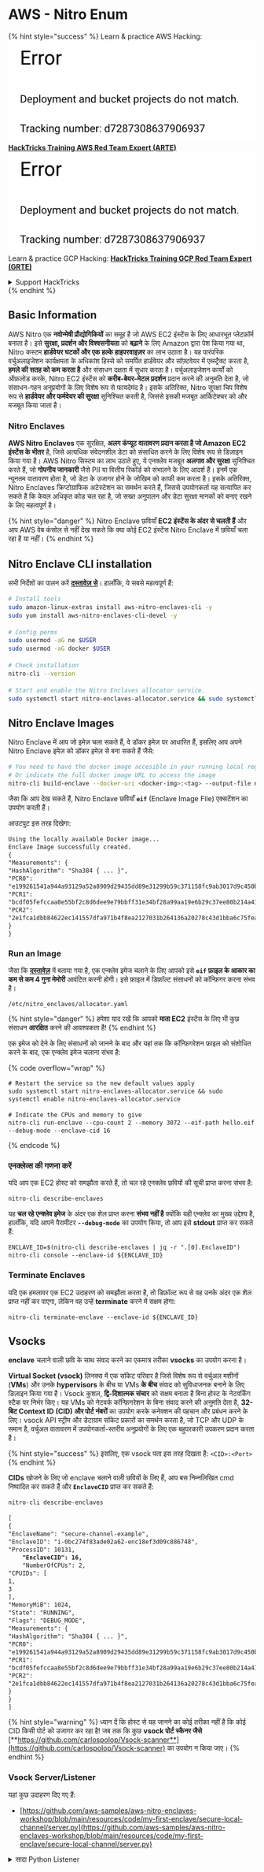 # AWS - Nitro Enum

{% hint style="success" %}
Learn & practice AWS Hacking:<img src="../../../../.gitbook/assets/image (1) (1).png" alt="" data-size="line">[**HackTricks Training AWS Red Team Expert (ARTE)**](https://training.hacktricks.xyz/courses/arte)<img src="../../../../.gitbook/assets/image (1) (1).png" alt="" data-size="line">\
Learn & practice GCP Hacking: <img src="../../../../.gitbook/assets/image (2).png" alt="" data-size="line">[**HackTricks Training GCP Red Team Expert (GRTE)**<img src="../../../../.gitbook/assets/image (2).png" alt="" data-size="line">](https://training.hacktricks.xyz/courses/grte)

<details>

<summary>Support HackTricks</summary>

* Check the [**subscription plans**](https://github.com/sponsors/carlospolop)!
* **Join the** 💬 [**Discord group**](https://discord.gg/hRep4RUj7f) or the [**telegram group**](https://t.me/peass) or **follow** us on **Twitter** 🐦 [**@hacktricks\_live**](https://twitter.com/hacktricks\_live)**.**
* **Share hacking tricks by submitting PRs to the** [**HackTricks**](https://github.com/carlospolop/hacktricks) and [**HackTricks Cloud**](https://github.com/carlospolop/hacktricks-cloud) github repos.

</details>
{% endhint %}

## Basic Information

AWS Nitro एक **नवोन्मेषी प्रौद्योगिकियों** का समूह है जो AWS EC2 इंस्टेंस के लिए आधारभूत प्लेटफ़ॉर्म बनाता है। इसे **सुरक्षा, प्रदर्शन और विश्वसनीयता** को **बढ़ाने** के लिए Amazon द्वारा पेश किया गया था, Nitro कस्टम **हार्डवेयर घटकों और एक हल्के हाइपरवाइज़र** का लाभ उठाता है। यह पारंपरिक वर्चुअलाइजेशन कार्यक्षमता के अधिकांश हिस्से को समर्पित हार्डवेयर और सॉफ़्टवेयर में एब्स्ट्रैक्ट करता है, **हमले की सतह को कम करता है** और संसाधन दक्षता में सुधार करता है। वर्चुअलाइजेशन कार्यों को ऑफ़लोड करके, Nitro EC2 इंस्टेंस को **करीब-बेयर-मेटल प्रदर्शन** प्रदान करने की अनुमति देता है, जो संसाधन-गहन अनुप्रयोगों के लिए विशेष रूप से फायदेमंद है। इसके अतिरिक्त, Nitro सुरक्षा चिप विशेष रूप से **हार्डवेयर और फर्मवेयर की सुरक्षा** सुनिश्चित करती है, जिससे इसकी मजबूत आर्किटेक्चर को और मजबूत किया जाता है।

### Nitro Enclaves

**AWS Nitro Enclaves** एक सुरक्षित, **अलग कंप्यूट वातावरण प्रदान करता है जो Amazon EC2 इंस्टेंस के भीतर** है, जिसे अत्यधिक संवेदनशील डेटा को संसाधित करने के लिए विशेष रूप से डिज़ाइन किया गया है। AWS Nitro सिस्टम का लाभ उठाते हुए, ये एनक्लेव मजबूत **अलगाव और सुरक्षा** सुनिश्चित करते हैं, जो **गोपनीय जानकारी** जैसे PII या वित्तीय रिकॉर्ड को संभालने के लिए आदर्श हैं। इनमें एक न्यूनतम वातावरण होता है, जो डेटा के उजागर होने के जोखिम को काफी कम करता है। इसके अतिरिक्त, Nitro Enclaves क्रिप्टोग्राफिक अटेस्टेशन का समर्थन करते हैं, जिससे उपयोगकर्ता यह सत्यापित कर सकते हैं कि केवल अधिकृत कोड चल रहा है, जो सख्त अनुपालन और डेटा सुरक्षा मानकों को बनाए रखने के लिए महत्वपूर्ण है।

{% hint style="danger" %}
Nitro Enclave छवियाँ **EC2 इंस्टेंस के अंदर से चलती हैं** और आप AWS वेब कंसोल से नहीं देख सकते कि क्या कोई EC2 इंस्टेंस Nitro Enclave में छवियाँ चला रहा है या नहीं।
{% endhint %}

## Nitro Enclave CLI installation

सभी निर्देशों का पालन करें [**दस्तावेज़ से**](https://catalog.us-east-1.prod.workshops.aws/event/dashboard/en-US/workshop/1-my-first-enclave/1-1-nitro-enclaves-cli#run-connect-and-terminate-the-enclave)। हालाँकि, ये सबसे महत्वपूर्ण हैं:
```bash
# Install tools
sudo amazon-linux-extras install aws-nitro-enclaves-cli -y
sudo yum install aws-nitro-enclaves-cli-devel -y

# Config perms
sudo usermod -aG ne $USER
sudo usermod -aG docker $USER

# Check installation
nitro-cli --version

# Start and enable the Nitro Enclaves allocator service.
sudo systemctl start nitro-enclaves-allocator.service && sudo systemctl enable nitro-enclaves-allocator.service
```
## Nitro Enclave Images

Nitro Enclave में आप जो इमेज़ चला सकते हैं, वे डॉकर इमेज़ पर आधारित हैं, इसलिए आप अपने Nitro Enclave इमेज़ को डॉकर इमेज़ से बना सकते हैं जैसे:
```bash
# You need to have the docker image accesible in your running local registry
# Or indicate the full docker image URL to access the image
nitro-cli build-enclave --docker-uri <docker-img>:<tag> --output-file nitro-img.eif
```
जैसा कि आप देख सकते हैं, Nitro Enclave छवियाँ **`eif`** (Enclave Image File) एक्सटेंशन का उपयोग करती हैं।

आउटपुट इस तरह दिखेगा:
```
Using the locally available Docker image...
Enclave Image successfully created.
{
"Measurements": {
"HashAlgorithm": "Sha384 { ... }",
"PCR0": "e199261541a944a93129a52a8909d29435dd89e31299b59c371158fc9ab3017d9c450b0a580a487e330b4ac691943284",
"PCR1": "bcdf05fefccaa8e55bf2c8d6dee9e79bbff31e34bf28a99aa19e6b29c37ee80b214a414b7607236edf26fcb78654e63f",
"PCR2": "2e1fca1dbb84622ec141557dfa971b4f8ea2127031b264136a20278c43d1bba6c75fea286cd4de9f00450b6a8db0e6d3"
}
}
```
### Run an Image

जैसा कि [**दस्तावेज़**](https://catalog.us-east-1.prod.workshops.aws/event/dashboard/en-US/workshop/1-my-first-enclave/1-1-nitro-enclaves-cli#run-connect-and-terminate-the-enclave) में बताया गया है, एक एन्क्लेव इमेज चलाने के लिए आपको इसे **`eif` फ़ाइल के आकार का कम से कम 4 गुना मेमोरी** आवंटित करनी होगी। इसे फ़ाइल में डिफ़ॉल्ट संसाधनों को कॉन्फ़िगर करना संभव है।
```shell
/etc/nitro_enclaves/allocator.yaml
```
{% hint style="danger" %}
हमेशा याद रखें कि आपको **माता EC2** इंस्टेंस के लिए भी कुछ संसाधन **आरक्षित** करने की आवश्यकता है!
{% endhint %}

एक इमेज को देने के लिए संसाधनों को जानने के बाद और यहां तक कि कॉन्फ़िगरेशन फ़ाइल को संशोधित करने के बाद, एक एन्क्लेव इमेज चलाना संभव है:

{% code overflow="wrap" %}
```shell
# Restart the service so the new default values apply
sudo systemctl start nitro-enclaves-allocator.service && sudo systemctl enable nitro-enclaves-allocator.service

# Indicate the CPUs and memory to give
nitro-cli run-enclave --cpu-count 2 --memory 3072 --eif-path hello.eif --debug-mode --enclave-cid 16
```
{% endcode %}

### एनक्लेव्स की गणना करें

यदि आप एक EC2 होस्ट को समझौता करते हैं, तो चल रहे एनक्लेव छवियों की सूची प्राप्त करना संभव है:
```bash
nitro-cli describe-enclaves
```
यह **चल रहे एन्क्लेव इमेज** के अंदर एक शेल प्राप्त करना **संभव नहीं है** क्योंकि यही एन्क्लेव का मुख्य उद्देश्य है, हालाँकि, यदि आपने पैरामीटर **`--debug-mode`** का उपयोग किया, तो आप इसे **stdout** प्राप्त कर सकते हैं:
```shell
ENCLAVE_ID=$(nitro-cli describe-enclaves | jq -r ".[0].EnclaveID")
nitro-cli console --enclave-id ${ENCLAVE_ID}
```
### Terminate Enclaves

यदि एक हमलावर एक EC2 उदाहरण को समझौता करता है, तो डिफ़ॉल्ट रूप से वह उनके अंदर एक शेल प्राप्त नहीं कर पाएगा, लेकिन वह उन्हें **terminate** करने में सक्षम होगा:
```shell
nitro-cli terminate-enclave --enclave-id ${ENCLAVE_ID}
```
## Vsocks

**enclave** चलाने वाली छवि के साथ संवाद करने का एकमात्र तरीका **vsocks** का उपयोग करना है।

**Virtual Socket (vsock)** लिनक्स में एक सॉकेट परिवार है जिसे विशेष रूप से वर्चुअल मशीनों (**VMs**) और उनके **hypervisors** के बीच या VMs **के बीच** संवाद को सुविधाजनक बनाने के लिए डिज़ाइन किया गया है। Vsock कुशल, **द्वि-दिशात्मक संचार** को सक्षम बनाता है बिना होस्ट के नेटवर्किंग स्टैक पर निर्भर किए। यह VMs को नेटवर्क कॉन्फ़िगरेशन के बिना संवाद करने की अनुमति देता है, **32-बिट Context ID (CID) और पोर्ट नंबरों** का उपयोग करके कनेक्शन की पहचान और प्रबंधन करने के लिए। vsock API स्ट्रीम और डेटाग्राम सॉकेट प्रकारों का समर्थन करता है, जो TCP और UDP के समान है, वर्चुअल वातावरण में उपयोगकर्ता-स्तरीय अनुप्रयोगों के लिए एक बहुपरकारी उपकरण प्रदान करता है।

{% hint style="success" %}
इसलिए, एक vsock पता इस तरह दिखता है: `<CID>:<Port>`
{% endhint %}

**CIDs** खोजने के लिए जो enclave चलाने वाली छवियों के लिए हैं, आप बस निम्नलिखित cmd निष्पादित कर सकते हैं और **`EnclaveCID`** प्राप्त कर सकते हैं:

<pre class="language-bash"><code class="lang-bash">nitro-cli describe-enclaves

[
{
"EnclaveName": "secure-channel-example",
"EnclaveID": "i-0bc274f83ade02a62-enc18ef3d09c886748",
"ProcessID": 10131,
<strong>    "EnclaveCID": 16,
</strong>    "NumberOfCPUs": 2,
"CPUIDs": [
1,
3
],
"MemoryMiB": 1024,
"State": "RUNNING",
"Flags": "DEBUG_MODE",
"Measurements": {
"HashAlgorithm": "Sha384 { ... }",
"PCR0": "e199261541a944a93129a52a8909d29435dd89e31299b59c371158fc9ab3017d9c450b0a580a487e330b4ac691943284",
"PCR1": "bcdf05fefccaa8e55bf2c8d6dee9e79bbff31e34bf28a99aa19e6b29c37ee80b214a414b7607236edf26fcb78654e63f",
"PCR2": "2e1fca1dbb84622ec141557dfa971b4f8ea2127031b264136a20278c43d1bba6c75fea286cd4de9f00450b6a8db0e6d3"
}
}
]
</code></pre>

{% hint style="warning" %}
ध्यान दें कि होस्ट से यह जानने का कोई तरीका नहीं है कि कोई CID किसी पोर्ट को उजागर कर रहा है! जब तक कि कुछ **vsock पोर्ट स्कैनर जैसे** [**https://github.com/carlospolop/Vsock-scanner**](https://github.com/carlospolop/Vsock-scanner) का उपयोग न किया जाए।
{% endhint %}

### Vsock Server/Listener

यहां कुछ उदाहरण दिए गए हैं:

* [https://github.com/aws-samples/aws-nitro-enclaves-workshop/blob/main/resources/code/my-first-enclave/secure-local-channel/server.py](https://github.com/aws-samples/aws-nitro-enclaves-workshop/blob/main/resources/code/my-first-enclave/secure-local-channel/server.py)

<details>

<summary>सादा Python Listener</summary>
```python
#!/usr/bin/env python3

# From
https://medium.com/@F.DL/understanding-vsock-684016cf0eb0

import socket

CID = socket.VMADDR_CID_HOST
PORT = 9999

s = socket.socket(socket.AF_VSOCK, socket.SOCK_STREAM)
s.bind((CID, PORT))
s.listen()
(conn, (remote_cid, remote_port)) = s.accept()

print(f"Connection opened by cid={remote_cid} port={remote_port}")

while True:
buf = conn.recv(64)
if not buf:
break

print(f"Received bytes: {buf}")
```
</details>
```bash
# Using socat
socat VSOCK-LISTEN:<port>,fork EXEC:"echo Hello from server!"
```
### Vsock Client

Examples:

* [https://github.com/aws-samples/aws-nitro-enclaves-workshop/blob/main/resources/code/my-first-enclave/secure-local-channel/client.py](https://github.com/aws-samples/aws-nitro-enclaves-workshop/blob/main/resources/code/my-first-enclave/secure-local-channel/client.py)

<details>

<summary>सरल पायथन क्लाइंट</summary>
```python
#!/usr/bin/env python3

#From https://medium.com/@F.DL/understanding-vsock-684016cf0eb0

import socket

CID = socket.VMADDR_CID_HOST
PORT = 9999

s = socket.socket(socket.AF_VSOCK, socket.SOCK_STREAM)
s.connect((CID, PORT))
s.sendall(b"Hello, world!")
s.close()
```
</details>
```bash
# Using socat
echo "Hello, vsock!" | socat - VSOCK-CONNECT:3:5000
```
### Vsock Proxy

टूल vsock-proxy एक vsock प्रॉक्सी को दूसरे पते के साथ प्रॉक्सी करने की अनुमति देता है, उदाहरण के लिए:
```bash
vsock-proxy 8001 ip-ranges.amazonaws.com 443 --config your-vsock-proxy.yaml
```
यह **स्थानीय पोर्ट 8001 को vsock** पर `ip-ranges.amazonaws.com:443` पर अग्रेषित करेगा और फ़ाइल **`your-vsock-proxy.yaml`** में यह सामग्री हो सकती है जो `ip-ranges.amazonaws.com:443` तक पहुँचने की अनुमति देती है:
```yaml
allowlist:
- {address: ip-ranges.amazonaws.com, port: 443}
```
यह संभव है कि EC2 होस्ट द्वारा उपयोग किए जाने वाले vsock पते (**`<CID>:<Port>`**) को देखा जा सके (ध्यान दें `3:8001`, 3 CID है और 8001 पोर्ट है):

{% code overflow="wrap" %}
```bash
sudo ss -l -p -n | grep v_str
v_str LISTEN 0      0                                                                              3:8001                   *:*     users:(("vsock-proxy",pid=9458,fd=3))
```
{% endcode %}

## नाइट्रो एन्क्लेव अटेस्टेशन और KMS

नाइट्रो एन्क्लेव SDK एक एन्क्लेव को नाइट्रो **हाइपरवाइजर** से एक **क्रिप्टोग्राफिक रूप से हस्ताक्षरित अटेस्टेशन दस्तावेज** मांगने की अनुमति देता है, जिसमें उस एन्क्लेव के लिए **विशिष्ट अद्वितीय माप** शामिल होते हैं। ये माप, जो **हैश और प्लेटफ़ॉर्म कॉन्फ़िगरेशन रजिस्टर (PCRs)** शामिल हैं, अटेस्टेशन प्रक्रिया के दौरान **एन्क्लेव की पहचान साबित करने** और **बाहरी सेवाओं के साथ विश्वास बनाने** के लिए उपयोग किए जाते हैं। अटेस्टेशन दस्तावेज़ में आमतौर पर ऐसे मान होते हैं जैसे PCR0, PCR1, और PCR2, जिनका आपने पहले एन्क्लेव EIF बनाने और सहेजने के दौरान सामना किया है।

[**दस्तावेज़ों**](https://catalog.us-east-1.prod.workshops.aws/event/dashboard/en-US/workshop/1-my-first-enclave/1-3-cryptographic-attestation#a-unique-feature-on-nitro-enclaves) से, ये PCR मान हैं:

<table><thead><tr><th width="97">PCR</th><th width="221">हैश ऑफ ...</th><th>विवरण</th></tr></thead><tbody><tr><td>PCR0</td><td>एन्क्लेव इमेज फ़ाइल</td><td>इमेज फ़ाइल की सामग्री का एक निरंतर माप, बिना अनुभाग डेटा के।</td></tr><tr><td>PCR1</td><td>लिनक्स कर्नेल और बूटस्ट्रैप</td><td>कर्नेल और बूट ramfs डेटा का एक निरंतर माप।</td></tr><tr><td>PCR2</td><td>एप्लिकेशन</td><td>उपयोगकर्ता एप्लिकेशन का एक निरंतर, क्रम में माप, बिना बूट ramfs के।</td></tr><tr><td>PCR3</td><td>माता इंस्टेंस को असाइन किया गया IAM भूमिका</td><td>माता इंस्टेंस को असाइन की गई IAM भूमिका का एक निरंतर माप। सुनिश्चित करता है कि अटेस्टेशन प्रक्रिया केवल तभी सफल होती है जब माता इंस्टेंस के पास सही IAM भूमिका हो।</td></tr><tr><td>PCR4</td><td>माता इंस्टेंस का इंस्टेंस ID</td><td>माता इंस्टेंस के ID का एक निरंतर माप। सुनिश्चित करता है कि अटेस्टेशन प्रक्रिया केवल तभी सफल होती है जब माता इंस्टेंस के पास एक विशिष्ट इंस्टेंस ID हो।</td></tr><tr><td>PCR8</td><td>एन्क्लेव इमेज फ़ाइल हस्ताक्षर प्रमाणपत्र</td><td>एन्क्लेव इमेज फ़ाइल के लिए निर्दिष्ट हस्ताक्षर प्रमाणपत्र का एक माप। सुनिश्चित करता है कि अटेस्टेशन प्रक्रिया केवल तभी सफल होती है जब एन्क्लेव को एक विशिष्ट प्रमाणपत्र द्वारा हस्ताक्षरित एन्क्लेव इमेज फ़ाइल से बूट किया गया हो।</td></tr></tbody></table>

आप अपने अनुप्रयोगों में **क्रिप्टोग्राफिक अटेस्टेशन** को एकीकृत कर सकते हैं और **AWS KMS** जैसी सेवाओं के साथ पूर्व-निर्मित एकीकरण का लाभ उठा सकते हैं। AWS KMS **एन्क्लेव अटेस्टेशन** को **मान्य** कर सकता है और इसके कुंजी नीतियों में अटेस्टेशन-आधारित स्थिति कुंजी (`kms:RecipientAttestation:ImageSha384` और `kms:RecipientAttestation:PCR`) प्रदान करता है। ये नीतियाँ सुनिश्चित करती हैं कि AWS KMS KMS कुंजी का उपयोग करने की अनुमति **केवल तभी देता है जब एन्क्लेव का अटेस्टेशन दस्तावेज़ मान्य हो** और **निर्धारित शर्तों** को पूरा करता हो।

{% hint style="success" %}
ध्यान दें कि डिबग (--debug) मोड में एन्क्लेव ऐसे अटेस्टेशन दस्तावेज़ उत्पन्न करते हैं जिनमें PCRs शून्य (`000000000000000000000000000000000000000000000000`) होते हैं। इसलिए, इन मानों की जांच करने वाली KMS नीतियाँ विफल होंगी।
{% endhint %}

### PCR बायपास

हमलावर के दृष्टिकोण से, ध्यान दें कि कुछ PCRs कुछ भागों या सभी एन्क्लेव इमेज को संशोधित करने की अनुमति देंगे और फिर भी मान्य रहेंगे (उदाहरण के लिए, PCR4 केवल माता इंस्टेंस के ID की जांच करता है, इसलिए उस EC2 में कोई भी एन्क्लेव इमेज चलाना इस संभावित PCR आवश्यकता को पूरा करने की अनुमति देगा)।

इसलिए, एक हमलावर जो EC2 इंस्टेंस को समझौता करता है, इन सुरक्षा उपायों को बायपास करने के लिए अन्य एन्क्लेव इमेज चला सकता है।

प्रत्येक सुरक्षा को बायपास करने के लिए नए इमेज को संशोधित/बनाने पर शोध (विशेष रूप से जो स्पष्ट नहीं हैं) अभी भी TODO है।

## संदर्भ

* [https://medium.com/@F.DL/understanding-vsock-684016cf0eb0](https://medium.com/@F.DL/understanding-vsock-684016cf0eb0)
* AWS से नाइट्रो ट्यूटोरियल के सभी भाग: [https://catalog.us-east-1.prod.workshops.aws/event/dashboard/en-US/workshop/1-my-first-enclave/1-1-nitro-enclaves-cli](https://catalog.us-east-1.prod.workshops.aws/event/dashboard/en-US/workshop/1-my-first-enclave/1-1-nitro-enclaves-cli)

{% hint style="success" %}
AWS हैकिंग सीखें और अभ्यास करें:<img src="../../../../.gitbook/assets/image (1) (1).png" alt="" data-size="line">[**HackTricks Training AWS Red Team Expert (ARTE)**](https://training.hacktricks.xyz/courses/arte)<img src="../../../../.gitbook/assets/image (1) (1).png" alt="" data-size="line">\
GCP हैकिंग सीखें और अभ्यास करें: <img src="../../../../.gitbook/assets/image (2).png" alt="" data-size="line">[**HackTricks Training GCP Red Team Expert (GRTE)**<img src="../../../../.gitbook/assets/image (2).png" alt="" data-size="line">](https://training.hacktricks.xyz/courses/grte)

<details>

<summary>HackTricks का समर्थन करें</summary>

* [**सदस्यता योजनाएँ**](https://github.com/sponsors/carlospolop) जांचें!
* **💬 [**Discord समूह**](https://discord.gg/hRep4RUj7f) या [**टेलीग्राम समूह**](https://t.me/peass) में शामिल हों या **Twitter** पर हमें **फॉलो करें** 🐦 [**@hacktricks\_live**](https://twitter.com/hacktricks\_live)**.**
* **हैकिंग ट्रिक्स साझा करें, PRs को [**HackTricks**](https://github.com/carlospolop/hacktricks) और [**HackTricks Cloud**](https://github.com/carlospolop/hacktricks-cloud) गिटहब रिपोजिटरी में सबमिट करके।**

</details>
{% endhint %}

